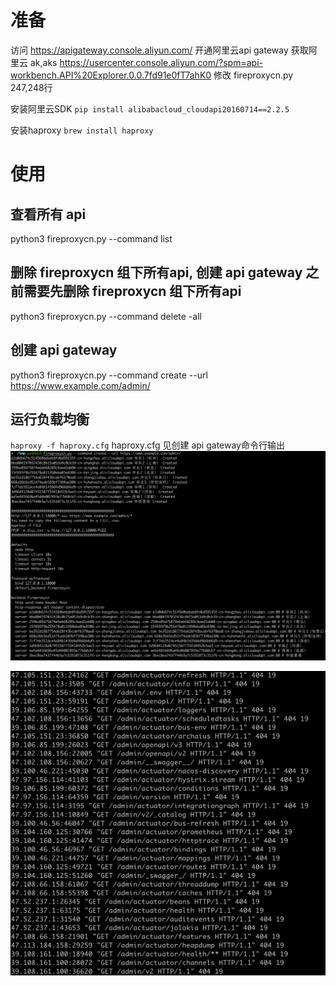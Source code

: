# 准备
访问 https://apigateway.console.aliyun.com/ 开通阿里云api gateway
获取阿里云 ak,aks
https://usercenter.console.aliyun.com/?spm=api-workbench.API%20Explorer.0.0.7fd91e0fT7ahK0
修改 fireproxycn.py 247,248行

安装阿里云SDK
`pip install alibabacloud_cloudapi20160714==2.2.5`

安装haproxy
`brew install haproxy`



# 使用
## 查看所有 api
python3 fireproxycn.py --command list 
## 删除 fireproxycn 组下所有api, 创建 api gateway 之前需要先删除 fireproxycn 组下所有api
python3 fireproxycn.py --command delete -all 
## 创建 api gateway
python3 fireproxycn.py --command create --url https://www.example.com/admin/ 

## 运行负载均衡
`haproxy -f haproxy.cfg` haproxy.cfg 见创建 api gateway命令行输出
![create](./create.png)

![fireproxycn](./fireproxycn.png)
